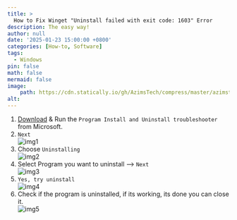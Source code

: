 ```yaml
---
title: >
  How to Fix Winget "Uninstall failed with exit code: 1603" Error
description: The easy way!
author: null
date: '2025-01-23 15:00:00 +0800'
categories: [How-to, Software]
tags:
  - Windows
pin: false
math: false
mermaid: false
image:
    path: https://cdn.statically.io/gh/AzimsTech/compress/master/azimstech.github.io/winget-cli-banner.png
alt:
---
```


1. [Download](https://support.microsoft.com/en-us/topic/fix-problems-that-block-programs-from-being-installed-or-removed-cca7d1b6-65a9-3d98-426b-e9f927e1eb4d) & Run the `Program Install and Uninstall troubleshooter` from Microsoft.  
2. `Next`  
  ![img1](https://cdn.statically.io/gh/AzimsTech/compress/master/azimstech.github.io/troubleshooter1.png)
3. Choose `Uninstalling`  
  ![img2](https://cdn.statically.io/gh/AzimsTech/compress/master/azimstech.github.io/troubleshooter2.png)
4. Select Program you want to uninstall --> `Next`  
  ![img3](https://cdn.statically.io/gh/AzimsTech/compress/master/azimstech.github.io/troubleshooter3.png)  
5. `Yes, try uninstall`  
  ![img4](https://cdn.statically.io/gh/AzimsTech/compress/master/azimstech.github.io/troubleshooter4.png)
6. Check if the program is uninstalled, if its working, its done you can close it.  
  ![img5](https://cdn.statically.io/gh/AzimsTech/compress/master/azimstech.github.io/troubleshooter5.png)  


